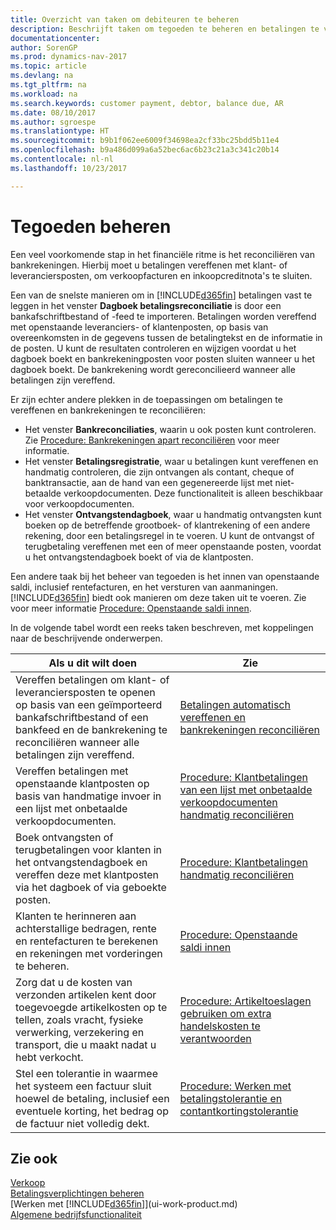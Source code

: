 ```yaml
---
title: Overzicht van taken om debiteuren te beheren
description: Beschrijft taken om tegoeden te beheren en betalingen te vereffenen met klanten- of leveranciersposten.
documentationcenter: 
author: SorenGP
ms.prod: dynamics-nav-2017
ms.topic: article
ms.devlang: na
ms.tgt_pltfrm: na
ms.workload: na
ms.search.keywords: customer payment, debtor, balance due, AR
ms.date: 08/10/2017
ms.author: sgroespe
ms.translationtype: HT
ms.sourcegitcommit: b9b1f062ee6009f34698ea2cf33bc25bdd5b11e4
ms.openlocfilehash: b9a486d099a6a52bec6ac6b23c21a3c341c20b14
ms.contentlocale: nl-nl
ms.lasthandoff: 10/23/2017

---
```

# <a name="managing-receivables"></a>Tegoeden beheren
Een veel voorkomende stap in het financiële ritme is het reconciliëren van bankrekeningen. Hierbij moet u betalingen vereffenen met klant- of leveranciersposten, om verkoopfacturen en inkoopcreditnota's te sluiten.  

Een van de snelste manieren om in [!INCLUDE[d365fin](includes/d365fin_md.md)] betalingen vast te leggen in het venster **Dagboek betalingsreconciliatie** is door een bankafschriftbestand of -feed te importeren. Betalingen worden vereffend met openstaande leveranciers- of klantenposten, op basis van overeenkomsten in de gegevens tussen de betalingtekst en de informatie in de posten. U kunt de resultaten controleren en wijzigen voordat u het dagboek boekt en bankrekeningposten voor posten sluiten wanneer u het dagboek boekt. De bankrekening wordt gereconcilieerd wanneer alle betalingen zijn vereffend.

Er zijn echter andere plekken in de toepassingen om betalingen te vereffenen en bankrekeningen te reconciliëren:  

* Het venster **Bankreconciliaties**, waarin u ook posten kunt controleren. Zie [Procedure: Bankrekeningen apart reconciliëren](bank-how-reconcile-bank-accounts-separately.md) voor meer informatie.  
* Het venster **Betalingsregistratie**, waar u betalingen kunt vereffenen en handmatig controleren, die zijn ontvangen als contant, cheque of banktransactie, aan de hand van een gegenereerde lijst met niet-betaalde verkoopdocumenten. Deze functionaliteit is alleen beschikbaar voor verkoopdocumenten.  
* Het venster **Ontvangstendagboek**, waar u handmatig ontvangsten kunt boeken op de betreffende grootboek- of klantrekening of een andere rekening, door een betalingsregel in te voeren. U kunt de ontvangst of terugbetaling vereffenen met een of meer openstaande posten, voordat u het ontvangstendagboek boekt of via de klantposten.  

Een andere taak bij het beheer van tegoeden is het innen van openstaande saldi, inclusief rentefacturen, en het versturen van aanmaningen. [!INCLUDE[d365fin](includes/d365fin_md.md)] biedt ook manieren om deze taken uit te voeren. Zie voor meer informatie [Procedure: Openstaande saldi innen](receivables-collect-outstanding-balances.md).  

In de volgende tabel wordt een reeks taken beschreven, met koppelingen naar de beschrijvende onderwerpen.  

| Als u dit wilt doen | Zie |
| --- | --- |
| Vereffen betalingen om klant- of leveranciersposten te openen op basis van een geïmporteerd bankafschriftbestand of een bankfeed en de bankrekening te reconciliëren wanneer alle betalingen zijn vereffend. |[Betalingen automatisch vereffenen en bankrekeningen reconciliëren](receivables-apply-payments-auto-reconcile-bank-accounts.md) |
| Vereffen betalingen met openstaande klantposten op basis van handmatige invoer in een lijst met onbetaalde verkoopdocumenten. |[Procedure: Klantbetalingen van een lijst met onbetaalde verkoopdocumenten handmatig reconciliëren](receivables-how-reconcile-customer-payments-list-unpaid-sales-documents.md) |
| Boek ontvangsten of terugbetalingen voor klanten in het ontvangstendagboek en vereffen deze met klantposten via het dagboek of via geboekte posten. |[Procedure: Klantbetalingen handmatig reconciliëren](receivables-how-apply-sales-transactions-manually.md) |
| Klanten te herinneren aan achterstallige bedragen, rente en rentefacturen te berekenen en rekeningen met vorderingen te beheren. |[Procedure: Openstaande saldi innen](receivables-collect-outstanding-balances.md) |
|Zorg dat u de kosten van verzonden artikelen kent door toegevoegde artikelkosten op te tellen, zoals vracht, fysieke verwerking, verzekering en transport, die u maakt nadat u hebt verkocht.|[Procedure: Artikeltoeslagen gebruiken om extra handelskosten te verantwoorden](payables-how-assign-item-charges.md)|
|Stel een tolerantie in waarmee het systeem een factuur sluit hoewel de betaling, inclusief een eventuele korting, het bedrag op de factuur niet volledig dekt.|[Procedure: Werken met betalingstolerantie en contantkortingstolerantie](finance-payment-tolerance-and-payment-discount-tolerance.md)|
## <a name="see-also"></a>Zie ook
[Verkoop](sales-manage-sales.md)  
[Betalingsverplichtingen beheren](payables-manage-payables.md)  
[Werken met [!INCLUDE[d365fin](includes/d365fin_md.md)]](ui-work-product.md)  
[Algemene bedrijfsfunctionaliteit](ui-across-business-areas.md)

